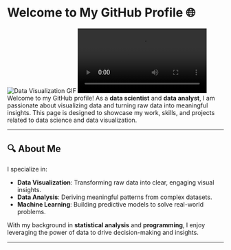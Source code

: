 # Welcome to My GitHub Profile 🌐

![Data Visualization GIF](./fire.gif)
![Deep Learning Video](./1.mp4)
Welcome to my GitHub profile! As a **data scientist** and **data analyst**, I am passionate about visualizing data and turning raw data into meaningful insights. This page is designed to showcase my work, skills, and projects related to data science and data visualization.

---

## 🔍 About Me

I specialize in:
- **Data Visualization**: Transforming raw data into clear, engaging visual insights.
- **Data Analysis**: Deriving meaningful patterns from complex datasets.
- **Machine Learning**: Building predictive models to solve real-world problems.

With my background in **statistical analysis** and **programming**, I enjoy leveraging the power of data to drive decision-making and insights.

---
